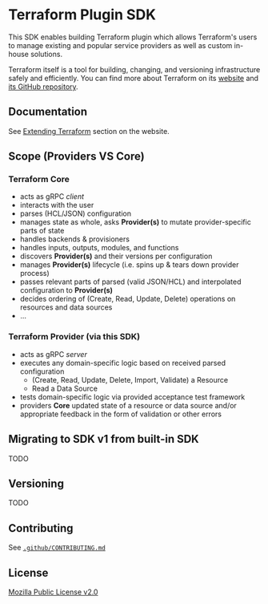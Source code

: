 # Terraform Plugin SDK

This SDK enables building Terraform plugin which allows Terraform's users to manage existing and popular service providers as well as custom in-house solutions.

Terraform itself is a tool for building, changing, and versioning infrastructure safely and efficiently. You can find more about Terraform on its [website](https://www.terraform.io) and [its GitHub repository](https://github.com/hashicorp/terraform).

## Documentation

See [Extending Terraform](https://www.terraform.io/docs/extend/index.html) section on the website.

## Scope (Providers VS Core)

### Terraform Core

 - acts as gRPC _client_
 - interacts with the user
 - parses (HCL/JSON) configuration
 - manages state as whole, asks **Provider(s)** to mutate provider-specific parts of state
 - handles backends & provisioners
 - handles inputs, outputs, modules, and functions
 - discovers **Provider(s)** and their versions per configuration
 - manages **Provider(s)** lifecycle (i.e. spins up & tears down provider process)
 - passes relevant parts of parsed (valid JSON/HCL) and interpolated configuration to **Provider(s)**
 - decides ordering of (Create, Read, Update, Delete) operations on resources and data sources
 - ...

### Terraform Provider (via this SDK)

 - acts as gRPC _server_
 - executes any domain-specific logic based on received parsed configuration
   - (Create, Read, Update, Delete, Import, Validate) a Resource
   - Read a Data Source
 - tests domain-specific logic via provided acceptance test framework
 - providers **Core** updated state of a resource or data source and/or appropriate feedback in the form of validation or other errors

## Migrating to SDK v1 from built-in SDK

TODO

## Versioning

TODO

## Contributing

See [`.github/CONTRIBUTING.md`](https://github.com/hashicorp/terraform-plugin-sdk/blob/master/.github/CONTRIBUTING.md)

## License

[Mozilla Public License v2.0](https://github.com/hashicorp/terraform-plugin-sdk/blob/master/LICENSE)
